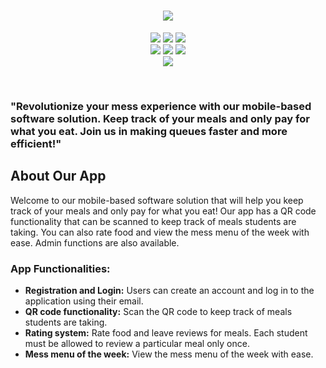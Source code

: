 <H1 align="center"><IMG SRC="https://capsule-render.vercel.app/api?type=rect&color=gradient&height=100&section=footer&text=Mess+Manager+App&fontSize=50"></H1>
<p align="center">
  <img src="http://ForTheBadge.com/images/badges/built-with-love.svg"> <img src="http://ForTheBadge.com/images/badges/built-by-developers.svg"> 
  <img src="http://ForTheBadge.com/images/badges/built-with-swag.svg">
  <br>
  <img src="https://img.shields.io/badge/javascript-%23323330.svg?style=for-the-badge&logo=javascript&logoColor=%23F7DF1E">
  <img src="https://img.shields.io/badge/react_native-%2320232a.svg?style=for-the-badge&logo=react&logoColor=%2361DAFB)">
  <img src="https://img.shields.io/badge/firebase-%23039BE5.svg?style=for-the-badge&logo=firebase">
  <br>
  <img src="https://img.shields.io/badge/GC-Software%20Hackathon-blueviolet?style=for-the-badge&logo=appveyor">
</p><br>

###  "Revolutionize your mess experience with our mobile-based software solution. Keep track of your meals and only pay for what you eat. Join us in making queues faster and more efficient!"

## About Our App
Welcome to our mobile-based software solution that will help you keep track of your meals and only pay for what you eat! Our app has a QR code functionality that can be scanned to keep track of meals students are taking. You can also rate food and view the mess menu of the week with ease. Admin functions are also available.

### <b>App Functionalities:</b>
<ul>
  <li><b>Registration and Login:</b> Users can create an account and log in to the application using their email.</li>
  <li><b>QR code functionality:</b> Scan the QR code to keep track of meals students are taking.</li>
  <li><b>Rating system:</b> Rate food and leave reviews for meals. Each student must be allowed to review a particular meal only once.</li>
  <li><b>Mess menu of the week:</b> View the mess menu of the week with ease.</li>
</ul>
